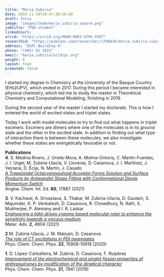 ```yaml
---
title: "Maria Zubiria"
date: 2018-11-19T10:47:58+10:00
draft: false
image: "images/team/maria_zubiria_square.png"
jobtitle: "PhD student"
linkedinurl: 
orcid: "https://orcid.org/0000-0003-4795-9107"
researchid: "https://publons.com/researcher/1798416/maria-zubiria-ulacia/"
address: "DIPC Building 4"
phone: "(943) 01 5622"
email: "maria.zubiria[at]dipc.org"
weight: 6
layout: team
promoted: false
---
```


I started my degree in Chemistry at the University of the Basque Country (EHU/UPV), which ended in 2017. During this period I became interested in physical chemistry, which led me to study the master in Theoretical Chemistry and Computational Modeling, finishing in 2019.

During the second year of the master I started my doctorate. This is how I entered the world of excited states and triplet states.

Today I work with model molecules to try to find out what happens in triplet excimers. Excimers are dimers where one of the molecules is in its ground state and the other in the excited state. In addition to finding out what type of interaction there is between these molecules, we also investigate whether these states are energetically favorable or not.


**Publications**<br>
**4**. S. Medina Rivero, J. Urieta-Mora, A. Molina-Ontoria, C. Martín-Fuentes, J. I. Urgel, M. Zubiria-Ulacia, V. Lloveras, D. Casanova, J. I. Martínez, J. Veciana, D. Écija, N. Martín, J. Casado <br>
_[A Trapezoidal Octacyanoquinoid Acceptor Forms Solution and Surface Products by Antiparallel Shape Fitting with Conformational Dipole Momentum Switch](https://onlinelibrary.wiley.com/doi/10.1002/anie.202104294)_ <br>
Angew. Chem. Int. Ed. **60**, 17887 (2021)

**3**. V. Kachwal, A. Srivastava, S. Thakar, M. Zubiria-Ulacia, D. Gautam, S. Majumder, K. P. Venkatesh, D. Casanova, R. Chowdhury, N. Rath, S. Mukherjee, P. Alemany and I. R. Laskar <br>
_[Engineering a light-driven cyanine based molecular rotor to enhance the sensitivity towards a viscous medium](https://pubs.rsc.org/en/content/articlelanding/2021/MA/D1MA00277E)_ <br>
Mater. Adv. **2**, 4804 (2021)

**2** M. Zubiria-Ulacia, J. M. Matxain, D. Casanova <br>
_[The role of CT excitations in PDI aggregates](https://doi.org/10.1039/D0CP02344B )_ <br>
Phys. Chem. Chem. Phys. **22**, 15908-15918 (2020)

**1**. D. López-Carballeira, M. Zubiria, D. Casanova, F. Ruipérez <br>
_[Improvement of the electrochemical and singlet fission properties of anthraquinones by modification of the diradical character](https://pubs.rsc.org/en/content/articlelanding/2019/CP/C8CP07358A)_ <br>
Phys. Chem. Chem. Phys. **21**, 7941 (2019)